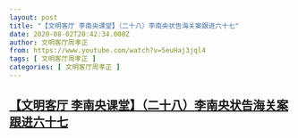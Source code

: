 ```yaml
---
layout: post
title: "【文明客厅 李南央课堂】（二十八）李南央状告海关案跟进六十七"
date: 2020-08-02T20:42:34.000Z
author: 文明客厅周孝正
from: https://www.youtube.com/watch?v=5euHaj3jql4
tags: [ 文明客厅周孝正 ]
categories: [ 文明客厅周孝正 ]
---
```

<!--1596400954000-->
[【文明客厅 李南央课堂】（二十八）李南央状告海关案跟进六十七](https://www.youtube.com/watch?v=5euHaj3jql4)
------

<div>

</div>
